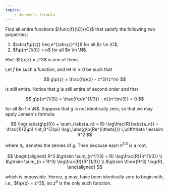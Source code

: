 ```yaml
---
topics:
    - Jensen's formula
---
```


<problem>

Find all entire functions $\func{f}{\C}{\C}$ that satisfy the following two properties:

1. $\abs{f\p{z}} \leq e^{\abs{z}^2}$ for all $z \in \C$,
2. $f\p{n^{1/3}} = n$ for all $n \in \N$.

_Hint:_ $f\p{z} = z^3$ is one of them.

</problem>

<solution>

Let $f$ be such a function, and let $m \geq 0$ be such that

$$
g\p{z} = \frac{f\p{z} - z^3}{z^m}
$$

is still entire. Notice that $g$ is still entire of second order and that

$$
g\p{n^{1/3}}
    = \frac{f\p{n^{1/3}} - n}{n^{m/3}}
    = 0
$$

for all $n \in \N$. Suppose that $g$ is not identically zero, so that we may apply Jensen's formula:

$$
\log\,\abs{g\p{0}} + \sum_{\abs{a_n} < R} \log\frac{R}{\abs{a_n}}
    = \frac{1}{2\pi} \int_0^{2\pi} \log\,\abs{g\p{Re^{i\theta}}} \,\diff\theta
    \lesssim R^2
$$

where $a_n$ denotes the zeroes of $g$. Then because each $n^{1/3}$ is a root,

$$
\begin{aligned}
    R^2
        &\gtrsim \sum_{n^{1/3} < R} \log\frac{R}{n^{1/3}} \\
        &\gtrsim \sum_{n < R^3} \log\frac{R}{R^{1/3}} \\
        &\gtrsim \floor{R^3} \log{R},
\end{aligned}
$$

which is impossible. Hence, $g$ must have been identically zero to begin with, i.e., $f\p{z} = z^3$, so $z^3$ is the only such function.

</solution>
